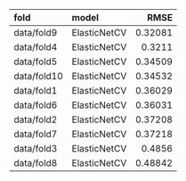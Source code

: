 | fold        | model        |    RMSE |
|:------------|:-------------|--------:|
| data/fold9  | ElasticNetCV | 0.32081 |
| data/fold4  | ElasticNetCV | 0.3211  |
| data/fold5  | ElasticNetCV | 0.34509 |
| data/fold10 | ElasticNetCV | 0.34532 |
| data/fold1  | ElasticNetCV | 0.36029 |
| data/fold6  | ElasticNetCV | 0.36031 |
| data/fold2  | ElasticNetCV | 0.37208 |
| data/fold7  | ElasticNetCV | 0.37218 |
| data/fold3  | ElasticNetCV | 0.4856  |
| data/fold8  | ElasticNetCV | 0.48842 |